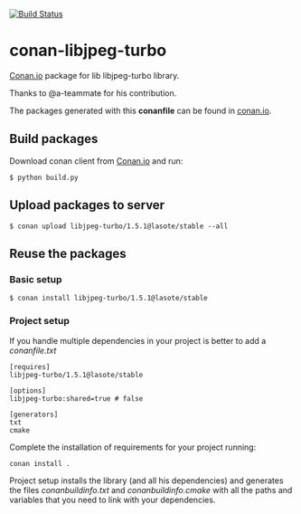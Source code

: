 [![Build Status](https://travis-ci.org/lasote/conan-libjpeg-turbo.svg)](https://travis-ci.org/lasote/conan-libjpeg-turbo)


# conan-libjpeg-turbo

[Conan.io](https://conan.io) package for lib libjpeg-turbo library.

Thanks to @a-teammate for his contribution.

The packages generated with this **conanfile** can be found in [conan.io](https://conan.io/source/libjpeg-turbo/1.5.1/lasote/stable).

## Build packages

Download conan client from [Conan.io](https://conan.io) and run:

    $ python build.py

## Upload packages to server

    $ conan upload libjpeg-turbo/1.5.1@lasote/stable --all
    
## Reuse the packages

### Basic setup

    $ conan install libjpeg-turbo/1.5.1@lasote/stable
    
### Project setup

If you handle multiple dependencies in your project is better to add a *conanfile.txt*
    
    [requires]
    libjpeg-turbo/1.5.1@lasote/stable

    [options]
    libjpeg-turbo:shared=true # false
    
    [generators]
    txt
    cmake

Complete the installation of requirements for your project running:</small></span>

    conan install . 

Project setup installs the library (and all his dependencies) and generates the files *conanbuildinfo.txt* and *conanbuildinfo.cmake* with all the paths and variables that you need to link with your dependencies.

